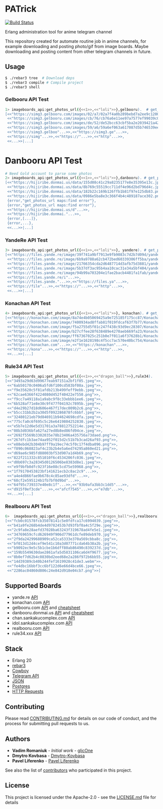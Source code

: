 # PATrick

[![Build Status](https://api.travis-ci.org/repos/ErlangBoys/PATrick.svg?branch=dev)](https://travis-ci.org/ErlangBoys/PATrick)

Erlang administration tool for anime telegram channel

This repository created for automate routine job in anime channels, for example downloading and posting photo/gif from image boards.
Maybe downloading and posting content from other telegram channels in future.

## Usage

```sh
$ ./rebar3 tree  # Download deps
$ ./rebar3 compile # Compile project
$ ./rebar3 shell
```

### Gelbooru API Test

```sh
1> imageboards_api:get_photos_url({<<1>>,<<"loli">>},gelbooru).  # get_photo({Page_Number}, Tags, Board_Name)
[<<"https://simg3.gelbooru.com/images/02/a7/02a7f4a0b289bebd7a2ee9c1200b3b34.webm">>,
 <<"https://simg3.gelbooru.com/images/cb/76/cb76a6e11ee97a7577ef99039c08c30c.gif">>,
 <<"https://simg3.gelbooru.com/images/de/52/de52bcc63cbf5ba2e2039421a42bff34.jpeg">>,
 <<"https://simg3.gelbooru.com/images/59/a6/59a6ef063a617087d5b746539ee19800.jpeg">>,
 <<"https://simg3.gelboo"...>>,<<"https://simg3.ge"...>>,
 <<"https://simg"...>>,<<"https://"...>>,<<"http"...>>,
 <<...>>|...]
```

# Danbooru API Test

```sh
# Need Gold account to parse some photos
2> imageboards_api:get_photos_url({<<1>>,<<"loli">>},danbooru). # get_photo({Page_Number, Tags},Board_Name)
[<<"https://hijiribe.donmai.us/data/155d08c41c29a8235177e8e35395e13c.jpg">>,
 <<"https://hijiribe.donmai.us/data/8b769c55519cc711df4e96d2bd796d4c.jpg">>,
 <<"https://hijiribe.donmai.us/data/182b22c169b126ffb1b81f97e125db83.png">>,
 <<"https://hijiribe.donmai.us/data/0986e5ba8e3c366f4b4c489187ace302.png">>,
 {error,"get_photos_url maps:find error"},
 {error,"get_photos_url maps:find error"},
 <<"https://hijiribe.donmai.us/d"...>>,
 <<"https://hijiribe.donmai."...>>,
 {error,[...]},
 {error,...},
 <<...>>|...]

```

### YandeRe API Test

```sh
3> imageboards_api:get_photos_url({<<1>>,<<"loli">>}, yandere). # get_photo({Page_Number, Tags},Board_Name)
[<<"https://files.yande.re/image/39f741a9bf7913e9fb9083c7d2b7d09d/yande.re%20409121%20asanagi%20ass%20loli%20monster"...>>,
 <<"https://files.yande.re/image/6b9a9788a62cb472bed60339306ff5ba/yande.re%20409138%20ass%20breast_hold%20buruma"...>>,
 <<"https://files.yande.re/image/21766354cda2d6487714d3afb75d3881/yande.re%20409239%20aoi_masami%20fate_gran"...>>,
 <<"https://files.yande.re/image/5b37df3ac95b4aa10cac31e34a5bf404/yande.re%20409261%20ass%20bikini%20cam"...>>,
 <<"https://files.yande.re/image/94b99a703204e1fae2bacb4481fa1fab/yande.re%20409278%20anal%20animal_"...>>,
 <<"https://files.yande.re/i"...>>,
 <<"https://files.yande."...>>,<<"https://files.ya"...>>,
 <<"https://file"...>>,<<"https://"...>>,<<"http"...>>,
 <<...>>|...]
```

### Konachan API Test

```sh
4> imageboards_api:get_photos_url({<<1>>,<<"loli">>}, konachan). # get_photo({Page_Number, Tags},Board_Name)
[<<"https://konachan.com/image/8a74e4b05069425a9e725185f175cc87/Konachan.com%20-%20241537%20animal%20annin_doufu%20b"...>>,
 <<"https://konachan.com/image/7400934ad8ffab81f019fdcaf63f7b77/Konachan.com%20-%20241546%20blazblue%20ishii666%"...>>,
 <<"https://konachan.com/image/f5a2755d5f01c247f438c93d9ec28307/Konachan.com%20-%20241547%20blazblue%20ishii"...>>,
 <<"https://konachan.com/image/b27cffee28f638489e4270aeb669fa23/Konachan.com%20-%20241559%20animal%20bra"...>>,
 <<"https://konachan.com/image/ff67367025c251b0e7f011a6f37628b1/Konachan.com%20-%20241564%20barefoot"...>>,
 <<"https://konachan.com/image/e2f1e1628198c4f5cc7ac570e40bc754/Konachan.com%20-%20241613%20aqua"...>>,
 <<"https://konachan.com"...>>,<<"https://konachan"...>>,
 <<"https://kona"...>>,<<"https://"...>>,<<"http"...>>,
 <<...>>|...]
```

### Rule34 API Test

```sh
5> imageboards_api:get_photos_url({<<1>>,<<"dragon_ball">>},rule34). 
[<<"3493a29d63d99677eab97151a2bf1f05.jpeg">>,
 <<"6ab50170c0406a5fd6f100cd583bf08a.jpeg">>,
 <<"f9e35620c5f81afdb213b499feff9ebb.jpeg">>,
 <<"62cae6366f4224080d452f40422e7550.png">>,
 <<"f9cc7a49118a1a9abc9f8c33ebbb1ee6.jpeg">>,
 <<"6b528af71e8e30c9f477f04192c7895b.jpeg">>,
 <<"d4e29b27d18d606e467f17dec009b2c6.png">>,
 <<"b5cc31bb2b2a30d5f092286878fc6bbf.jpeg">>,
 <<"32480121eb79d846911b94624698cdfa.jpeg">>,
 <<"775cfa0c6f695c5c26e6419804252830.jpeg">>,
 <<"e5b7e12d6e5d31701a3a78812752214e.jpeg">>,
 <<"08b3d036bfa62fa27ed8b8ed86fd94ce.jpeg">>,
 <<"2692f5569b3302035e78b23406a435756a73daed.png">>,
 <<"267dfc1b3ae74aa952f015d2c51b7b3cad26af93.png">>,
 <<"e88ebd42b304b97ff9a19ec74c5f0c17f4dba096.png">>,
 <<"f890c068823af4c23b2b4e5a6ed74295a860ed21.png">>,
 <<"d69ae6c985fd88003bf53d907a1d4b69.png">>,
 <<"822f211332c851010f6c4534206fc036.jpeg">>,
 <<"d0b697c3a28345d0126506be8383d8e1.jpeg">>,
 <<"e9f9bfb0dfc923f16e08c5cd75e59968.png">>,
 <<"1f79170453823bf141621ecb2c8ac2c9"...>>,
 <<"a4e4d866fae9b678c4c85ae93dfd"...>>,
 <<"68cf2e595124b1fb7bf0d9bd"...>>,
 <<"64f95c739337e40e8c1f"...>>,<<"93b9afa3bb3c1dd5"...>>,
 <<"d915f0ef3cde"...>>,<<"afcf7545"...>>,<<"e7db"...>>,
 <<...>>|...]

```

### Realbooru API Test

```sh
6>  imageboards_api:get_photos_url({<<1>>,<<"dragon_ball">>},realbooru).
[<<"fcb0c01578fcb35078141c5e0fdfca17c6994039.jpeg">>,
 <<"b41a9fe268b4de4d9782453b7d93fbf0a4c5f29e.jpeg">>,
 <<"2c9fa8e28aefd37028ba63243f319678ad4fe5e1.jpeg">>,
 <<"34769659cfcd626949f906d77961dcfe89deb970.jpg">>,
 <<"2f9da24299688909ca52ca5333e370a569cbba8c.jpg">>,
 <<"bf013d12d4cef9e541c10a3d07771cda64b38a2b.jpg">>,
 <<"b9092ec9e5c5b1cbe1b6dff80ab86490c839237d.jpg">>,
 <<"159b5549630dae2861afa5d5831106ca6d4f9677.jpg">>,
 <<"8b0ef7d62b4c0830bd2eed68e2a286f972b6bb55.jpg">>,
 <<"14d39389cb40b244fef1619928c41de3.webm">>,
 <<"fe4dbc16bbf3cc6bf122d6e66d4bce66.jpeg">>,
 <<"2286ac04860d806c24e842d918e04cb7.png">>]
```


## Supported Boards

  * yande.re [API](https://yande.re/help/api)
  * konachan.com [API](https://konachan.com/help/api)
  * gelbooru.com [API](https://gelbooru.com/index.php?page=help&topic=dapi) and [cheatsheet](https://gelbooru.com/index.php?page=help&topic=cheatsheet)
  * danbooru.donmai.us [API](https://danbooru.donmai.us/wiki_pages/43568) and [cheatsheet](https://danbooru.donmai.us/wiki_pages/43049)
  * chan.sankakucomplex.com [API](https://chan.sankakucomplex.com/help/api)
  * idol.sankakucomplex.com [API](https://idol.sankakucomplex.com/help/api)
  * realbooru.com [API](https://realbooru.com/index.php?page=help&topic=dapi)
  * rule34.xxx [API](https://rule34.xxx/index.php?page=help&topic=dapi)
  
## Stack

* Erlang 20
* [rebar3](https://github.com/erlang/rebar3) 
* [Cowboy](https://github.com/ninenines/cowboy)
* [Telegram API](https://github.com/seriyps/pe4kin)
* [JSON](https://github.com/sile/jsone)
* [Postgres](https://github.com/epgsql/epgsql)
* [HTTP Requests](https://github.com/benoitc/hackney)

## Contributing

Please read [CONTRIBUTING.md](CONTRIBUTING.md) for details on our code of conduct, and the process for submitting pull requests to us.

## Authors

* **Vadim Romaniuk** - *Initial work* - [glicOne](https://github.com/RomaniukVadim)
* **Dmytro Kovbasa**  - [Dmytro-Kovbasa](https://github.com/Dmytro-Kovbasa)
* **Pavel Liferenko**  - [Pavel Liferenko](https://github.com/Liferenko)

See also the list of [contributors](https://github.com/ErlangBoys/PATrick/graphs/contributors) who participated in this project.

## License

This project is licensed under the Apache-2.0 - see the [LICENSE.md](LICENSE.md) file for details
